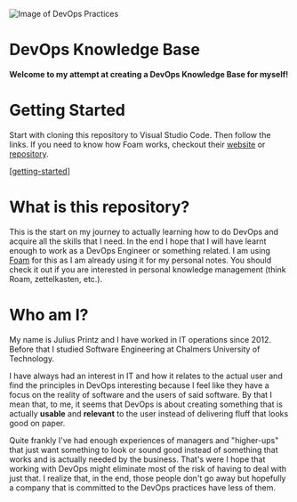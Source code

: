![Image of DevOps Practices](/foam-devops/attachments/Devops-toolchain.svg "Kharnagy, CC BY-SA 4.0 <https://creativecommons.org/licenses/by-sa/4.0>, via Wikimedia Commons")



# DevOps Knowledge Base

**Welcome to my attempt at creating a DevOps Knowledge Base for myself!**

# Getting Started

Start with cloning this repository to Visual Studio Code. Then follow the links. If you need to know how Foam works, checkout their [website](https://foambubble.github.io/foam/) or [repository](https://github.com/foambubble/foam).

[[getting-started]]

# What is this repository?

This is the start on my journey to actually learning how to do DevOps and acquire all the skills that I need. In the end I hope that I will have learnt enough to work as a DevOps Engineer or something related.
I am using [Foam](https://foambubble.github.io/foam/) for this as I am already using it for my personal notes. You should check it out if you are interested in personal knowledge management (think Roam, zettelkasten, etc.).

# Who am I?

My name is Julius Printz and I have worked in IT operations since 2012. Before that I studied Software Engineering at Chalmers University of Technology.

I have always had an interest in IT and how it relates to the actual user and find the principles in DevOps interesting because I feel like they have a focus on the reality of software and the users of said software. By that I mean that, to me, it seems that DevOps is about creating something that is actually **usable** and **relevant** to the user instead of delivering fluff that looks good on paper.

Quite frankly I've had enough experiences of managers and "higher-ups" that just want something to look or sound good instead of something that works and is actually needed by the business. That's were I hope that working with DevOps might eliminate most of the risk of having to deal with just that. I realize that, in the end, those people don't go away but hopefully a company that is committed to the DevOps practices have less of them.

[//begin]: # "Autogenerated link references for markdown compatibility"
[getting-started]: getting-started "Getting Started"
[//end]: # "Autogenerated link references"